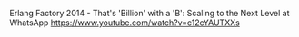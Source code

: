 
Erlang Factory 2014 - That's 'Billion' with a 'B': Scaling to the Next Level at WhatsApp
https://www.youtube.com/watch?v=c12cYAUTXXs
